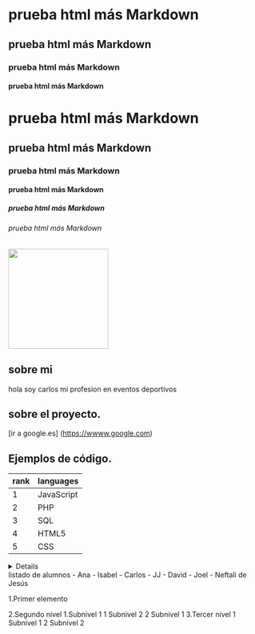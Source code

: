 <h1>prueba html más Markdown</h1>
<h2>prueba html más Markdown</h2>
<h3>prueba html más Markdown</h3>
<h4>prueba html más Markdown</h4>

# prueba html más Markdown 
## prueba html más Markdown 
### prueba html más Markdown 
#### prueba html más Markdown 
##### prueba html más Markdown 
###### prueba html más Markdown 

<picture>
<img 
  src="htps://lantigua21.com/programmer.png"
  style="width:200px; height:200px;"
>
</picture>


## sobre mi
hola soy carlos mi profesion en eventos deportivos

## sobre el proyecto.
[ir a google.es] (https://wwww.google.com)
## Ejemplos de código.

| rank |  languages |
| -----| -----------|
|      1|JavaScript |
|      2| PHP       |
|      3| SQL       |
|      4| HTML5     |
|      5| CSS       |

<details>
<sumary>listado de languges.</sumary>
| rank |  languages |
| -----| -----------|
|      1|JavaScript |
|      2| PHP       |
|      3| SQL       |
|      4| HTML5     |
|      5| CSS       |
  
</details>
<sumary>listado de alumnos</sumary>
- Ana
- Isabel
- Carlos 
- JJ
-  David
-  Joel
-  Neftali de Jesús

</details>

1.Primer elemento

2.Segundo nivel
1.Subnivel 1
  1 Subnivel 2
     2 Subnivel 1
3.Tercer nivel
  1 Subnivel 1
  2 Subnivel 2

  
